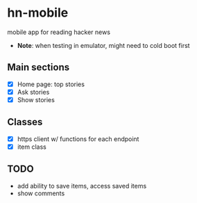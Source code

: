 # hn-mobile

mobile app for reading hacker news

- **Note**: when testing in emulator, might need to cold boot first

## Main sections

- [x] Home page: top stories  
- [x] Ask stories
- [x] Show stories 

## Classes
- [x] https client w/ functions for each endpoint
- [x] item class 

## TODO
- add ability to save items, access saved items
- show comments
